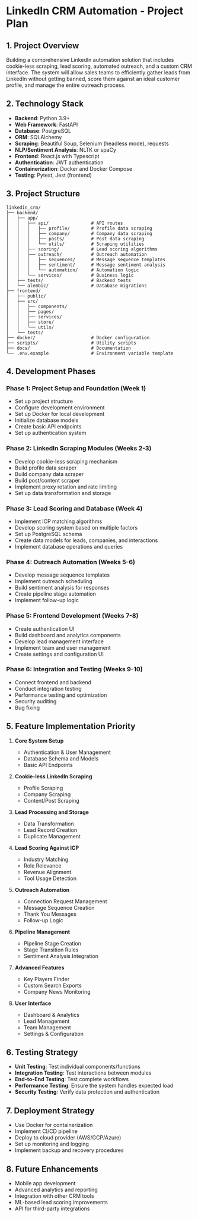 # LinkedIn CRM Automation - Project Plan

## 1. Project Overview

Building a comprehensive LinkedIn automation solution that includes cookie-less scraping, lead scoring, automated outreach, and a custom CRM interface. The system will allow sales teams to efficiently gather leads from LinkedIn without getting banned, score them against an ideal customer profile, and manage the entire outreach process.

## 2. Technology Stack

- **Backend**: Python 3.9+
- **Web Framework**: FastAPI
- **Database**: PostgreSQL
- **ORM**: SQLAlchemy
- **Scraping**: Beautiful Soup, Selenium (headless mode), requests
- **NLP/Sentiment Analysis**: NLTK or spaCy
- **Frontend**: React.js with Typescript
- **Authentication**: JWT authentication
- **Containerization**: Docker and Docker Compose
- **Testing**: Pytest, Jest (frontend)

## 3. Project Structure

```
linkedin_crm/
├── backend/
│   ├── app/
│   │   ├── api/                # API routes
│   │   │   ├── profile/        # Profile data scraping
│   │   │   ├── company/        # Company data scraping
│   │   │   ├── posts/          # Post data scraping
│   │   │   └── utils/          # Scraping utilities
│   │   ├── scoring/            # Lead scoring algorithms
│   │   ├── outreach/           # Outreach automation
│   │   │   ├── sequences/      # Message sequence templates
│   │   │   ├── sentiment/      # Message sentiment analysis
│   │   │   └── automation/     # Automation logic
│   │   └── services/           # Business logic
│   ├── tests/                  # Backend tests
│   └── alembic/                # Database migrations
├── frontend/
│   ├── public/
│   ├── src/
│   │   ├── components/
│   │   ├── pages/
│   │   ├── services/
│   │   ├── store/
│   │   └── utils/
│   └── tests/
├── docker/                     # Docker configuration
├── scripts/                    # Utility scripts
├── docs/                       # Documentation
└── .env.example                # Environment variable template
```

## 4. Development Phases

### Phase 1: Project Setup and Foundation (Week 1)
- Set up project structure
- Configure development environment
- Set up Docker for local development
- Initialize database models
- Create basic API endpoints
- Set up authentication system

### Phase 2: LinkedIn Scraping Modules (Weeks 2-3)
- Develop cookie-less scraping mechanism
- Build profile data scraper
- Build company data scraper
- Build post/content scraper
- Implement proxy rotation and rate limiting
- Set up data transformation and storage

### Phase 3: Lead Scoring and Database (Week 4)
- Implement ICP matching algorithms
- Develop scoring system based on multiple factors
- Set up PostgreSQL schema
- Create data models for leads, companies, and interactions
- Implement database operations and queries

### Phase 4: Outreach Automation (Weeks 5-6)
- Develop message sequence templates
- Implement outreach scheduling
- Build sentiment analysis for responses
- Create pipeline stage automation
- Implement follow-up logic

### Phase 5: Frontend Development (Weeks 7-8)
- Create authentication UI
- Build dashboard and analytics components
- Develop lead management interface
- Implement team and user management
- Create settings and configuration UI

### Phase 6: Integration and Testing (Weeks 9-10)
- Connect frontend and backend
- Conduct integration testing
- Performance testing and optimization
- Security auditing
- Bug fixing

## 5. Feature Implementation Priority

1. **Core System Setup**
   - Authentication & User Management
   - Database Schema and Models
   - Basic API Endpoints

2. **Cookie-less LinkedIn Scraping**
   - Profile Scraping
   - Company Scraping
   - Content/Post Scraping

3. **Lead Processing and Storage**
   - Data Transformation
   - Lead Record Creation
   - Duplicate Management

4. **Lead Scoring Against ICP**
   - Industry Matching
   - Role Relevance
   - Revenue Alignment
   - Tool Usage Detection

5. **Outreach Automation**
   - Connection Request Management
   - Message Sequence Creation
   - Thank You Messages
   - Follow-up Logic

6. **Pipeline Management**
   - Pipeline Stage Creation
   - Stage Transition Rules
   - Sentiment Analysis Integration

7. **Advanced Features**
   - Key Players Finder
   - Custom Search Exports
   - Company News Monitoring

8. **User Interface**
   - Dashboard & Analytics
   - Lead Management
   - Team Management
   - Settings & Configuration

## 6. Testing Strategy

- **Unit Testing**: Test individual components/functions
- **Integration Testing**: Test interactions between modules
- **End-to-End Testing**: Test complete workflows
- **Performance Testing**: Ensure the system handles expected load
- **Security Testing**: Verify data protection and authentication

## 7. Deployment Strategy

- Use Docker for containerization
- Implement CI/CD pipeline
- Deploy to cloud provider (AWS/GCP/Azure)
- Set up monitoring and logging
- Implement backup and recovery procedures

## 8. Future Enhancements

- Mobile app development
- Advanced analytics and reporting
- Integration with other CRM tools
- ML-based lead scoring improvements
- API for third-party integrations